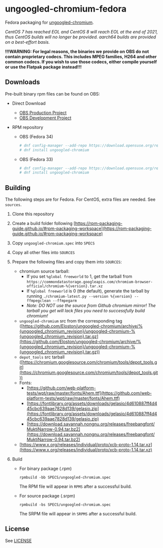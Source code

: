 # ungoogled-chromium-fedora

Fedora packaging for [ungoogled-chromium](//github.com/Eloston/ungoogled-chromium).

*CentOS 7 has reached EOL and CentOS 8 will reach EOL at the end of 2021, thus CentOS builds will no longer be provided. aarch64 builds are provided on a best-effort basis.*

**!!!WARNING: For legal reasons, the binaries we provide on OBS do not contain proprietary codecs. This includes MPEG families, H264 and other common codecs. If you wish to use those codecs, either compile yourself or use the Flatpak package instead!!!**

## Downloads

Pre-built binary rpm files can be found on OBS:
  * Direct Download
    - [OBS Production Project](https://build.opensuse.org/project/show/home:ungoogled_chromium)
    - [OBS Development Project](https://build.opensuse.org/project/show/home:ungoogled_chromium:testing)

  * RPM repository
    - OBS (Fedora 34)
      ```sh
      # dnf config-manager --add-repo https://download.opensuse.org/repositories/home:/ungoogled_chromium/Fedora_34/home:ungoogled_chromium.repo
      # dnf install ungoogled-chromium
      ```
    - OBS (Fedora 33)
      ```sh
      # dnf config-manager --add-repo https://download.opensuse.org/repositories/home:/ungoogled_chromium/Fedora_33/home:ungoogled_chromium.repo
      # dnf install ungoogled-chromium
      ```

## Building
The following steps are for Fedora. For CentOS, extra files are needed. See `sources`.

1. Clone this repository

2. Create a build folder following [https://rpm-packaging-guide.github.io/#rpm-packaging-workspace](https://rpm-packaging-guide.github.io/#rpm-packaging-workspace)

3. Copy `ungoogled-chromium.spec` into `SPECS`

4. Copy all other files into `SOURCES`

5. Prepare the following files and copy them into `SOURCES`:
    * chromium source tarball:
      * If you set `%global freeworld` to 1, get the tarball from `https://commondatastorage.googleapis.com/chromium-browser-official/chromium-%{version}.tar.xz`
      * If `%global freeworld` is 0 (the default), generate the tarball by running `./chromium-latest.py --version %{version} --ffmpegclean --ffmpegarm`
      * *Note: DO NOT use the source from Github chromium mirror! The tarball you get will lack files you need to successfully build chromium!*
    * `ungoogled-chromium` src from the corresponding tag ([https://github.com/Eloston/ungoogled-chromium/archive/%{ungoogled_chromium_revision}/ungoogled-chromium-%{ungoogled_chromium_revision}.tar.gz](https://github.com/Eloston/ungoogled-chromium/archive/%{ungoogled_chromium_revision}/ungoogled-chromium-%{ungoogled_chromium_revision}.tar.gz))
    * `depot_tools` src tarball ([https://chromium.googlesource.com/chromium/tools/depot_tools.git](https://chromium.googlesource.com/chromium/tools/depot_tools.git))
    * Fonts:
      - [https://github.com/web-platform-tests/wpt/raw/master/fonts/Ahem.ttf](https://github.com/web-platform-tests/wpt/raw/master/fonts/Ahem.ttf)
      - [https://fontlibrary.org/assets/downloads/gelasio/4d610887ff4d445cbc639aae7828d139/gelasio.zip](https://fontlibrary.org/assets/downloads/gelasio/4d610887ff4d445cbc639aae7828d139/gelasio.zip)
      - [https://download.savannah.nongnu.org/releases/freebangfont/MuktiNarrow-0.94.tar.bz2](https://download.savannah.nongnu.org/releases/freebangfont/MuktiNarrow-0.94.tar.bz2)
    * [https://www.x.org/releases/individual/proto/xcb-proto-1.14.tar.xz](https://www.x.org/releases/individual/proto/xcb-proto-1.14.tar.xz)  

6. Build
    * For binary package (.rpm)
      ```
      rpmbuild -bb SPECS/ungoogled-chromium.spec
      ```

      The RPM file will appear in `RPMS` after a successful build.
    * For source package (.srpm)
      ```
      rpmbuild -bs SPECS/ungoogled-chromium.spec
      ```
      
      The SRPM file will appear in `SRPMS` after a successful build.
    
## License

See [LICENSE](LICENSE)
